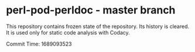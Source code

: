 # perl-pod-perldoc - master branch

This repository contains frozen state of the repository.
Its history is cleared. It is used only for static code
analysis with Codacy.

Commit Time: 1689093523